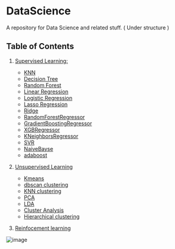 # DataScience
A repository for Data Science and related stuff. ( Under structure )

## Table of Contents

1. [Supervised Learning: ](https://github.com/IslemBouzidi/DataScience/blob/main/supervised%20learning.md)
    - [KNN](https://github.com/IslemBouzidi/DataScience/blob/main/KNN.md)
    - [Decision Tree](https://github.com/IslemBouzidi/DataScience/blob/main/Decision%20Tree.md)
    - [Random Forest](https://github.com/IslemBouzidi/DataScience/blob/main/Random%20Forest.md)
    - [Linear Regression](https://github.com/IslemBouzidi/DataScience/blob/main/Linear%20Regression.md)
    - [Logistic Regression](https://github.com/IslemBouzidi/DataScience/blob/main/Logistic%20Linear%20Regression.md)
    - [Lasso Regression](https://github.com/IslemBouzidi/DataScience/blob/main/Lasso%20%26%20Ridge%20Regression.md)
    - [Ridge](https://github.com/IslemBouzidi/DataScience/blob/main/Lasso%20%26%20Ridge%20Regression.md)
    - [RandomForestRegressor]()
    - [GradientBoostingRegressor]()
    - [XGBRegressor]()
    - [KNeighborsRegressor]()
    - [SVR]()
    - [NaiveBayse]()
    - [adaboost]()


2. [Unsupervised Learning]()
    - [Kmeans]()
    - [dbscan clustering]()
    - [KNN clustering]()
    - [PCA]()
    - [LDA]()
    - [Cluster Analysis]()
    - [Hierarchical clustering]()


3. [Reinfocement learning]()

![image](https://github.com/IslemBouzidi/DataScience/assets/87117961/94b1795e-3199-4daa-8232-62ab5e64efd1)

